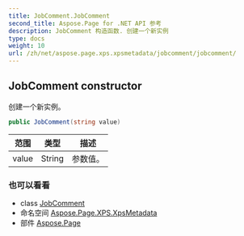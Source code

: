 ```yaml
---
title: JobComment.JobComment
second_title: Aspose.Page for .NET API 参考
description: JobComment 构造函数. 创建一个新实例
type: docs
weight: 10
url: /zh/net/aspose.page.xps.xpsmetadata/jobcomment/jobcomment/
---
```

## JobComment constructor

创建一个新实例。

```csharp
public JobComment(string value)
```

| 范围 | 类型 | 描述 |
| --- | --- | --- |
| value | String | 参数值。 |

### 也可以看看

* class [JobComment](../)
* 命名空间 [Aspose.Page.XPS.XpsMetadata](../../jobcomment/)
* 部件 [Aspose.Page](../../../)


